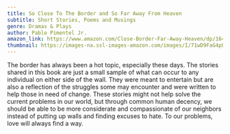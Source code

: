 ```yaml
---
title: So Close To The Border and So Far Away From Heaven
subtitle: Short Stories, Poems and Musings
genre: Dramas & Plays
author: Pablo Pimentel Jr.
amazon_link: https://www.amazon.com/Close-Border-Far-Away-Heaven/dp/1648950949/ref=tmm_pap_swatch_0?_encoding=UTF8&qid=1643382954&sr=8-1
thumbnail: https://images-na.ssl-images-amazon.com/images/I/71wD9FaG4pL.jpg
---
```

The border has always been a hot topic, especially these days. The stories shared in this book are just a small sample of what can occur to any individual on either side of the wall. They were meant to entertain but are also a reflection of the struggles some may encounter and were written to help those in need of change. These stories might not help solve the current problems in our world, but through common human decency, we should be able to be more considerate and compassionate of our neighbors instead of putting up walls and finding excuses to hate. To our problems, love will always find a way.